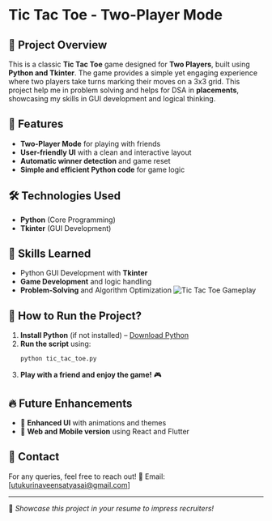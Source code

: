 # Tic Tac Toe - Two-Player Mode

## 📌 Project Overview
This is a classic **Tic Tac Toe** game designed for **Two Players**, built using **Python and Tkinter**. The game provides a simple yet engaging experience where two players take turns marking their moves on a 3x3 grid. This project help me in problem solving and helps for DSA in **placements**, showcasing my skills in GUI development and logical thinking.

## 🚀 Features
- **Two-Player Mode** for playing with friends
- **User-friendly UI** with a clean and interactive layout
- **Automatic winner detection** and game reset
- **Simple and efficient Python code** for game logic

## 🛠️ Technologies Used
- **Python** (Core Programming)
- **Tkinter** (GUI Development)

## 🎯 Skills Learned
- Python GUI Development with **Tkinter**
- **Game Development** and logic handling
- **Problem-Solving** and Algorithm Optimization
![Tic Tac Toe Gameplay](![gameplay](https://github.com/user-attachments/assets/ebe3bbcf-6b05-4b02-b184-1f7d1f0c2337)
)
## 📌 How to Run the Project?
1. **Install Python** (if not installed) – [Download Python](https://www.python.org/downloads/)
2. **Run the script** using:
   ```bash
   python tic_tac_toe.py
   ```
3. **Play with a friend and enjoy the game!** 🎮

## 🔥 Future Enhancements
- 🎨 **Enhanced UI** with animations and themes
- 📱 **Web and Mobile version** using React and Flutter

## 📧 Contact
For any queries, feel free to reach out!
📩 Email: [utukurinaveensatyasai@gmail.com]

---
🚀 *Showcase this project in your resume to impress recruiters!*

